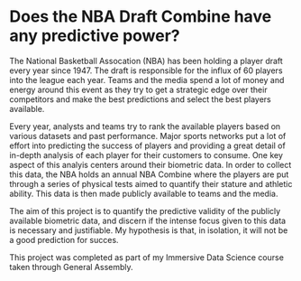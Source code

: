 # Does the NBA Draft Combine have any predictive power?

The National Basketball Assocation (NBA) has been holding a player draft every year since 1947. The draft is responsible for the influx of 60 players into the league each year. Teams and the media spend a lot of money and energy around this event as they try to get a strategic edge over their competitors and make the best predictions and select the best players available.

Every year, analysts and teams try to rank the available players based on various datasets and past performance. Major sports networks put a lot of effort into predicting the success of players and providing a great detail of in-depth analysis of each player for their customers to consume. One key aspect of this analyis centers around their biometric data. In order to collect this data, the NBA holds an annual NBA Combine where the players are put through a series of physical tests aimed to quantify their stature and athletic ability. This data is then made publicly available to teams and the media.

The aim of this project is to quantify the predictive validity of the publicly available biometric data, and discern if the intense focus given to this data is necessary and justifiable. My hypothesis is that, in isolation, it will not be a good prediction for succes. 

This project was completed as part of my Immersive Data Science course taken through General Assembly. 
